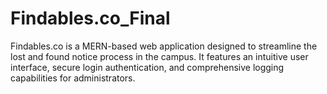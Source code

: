 # Findables.co_Final
Findables.co is a MERN-based web application designed to streamline the lost and found notice process in the campus. It features an intuitive user interface, secure login authentication, and comprehensive logging capabilities for administrators.
